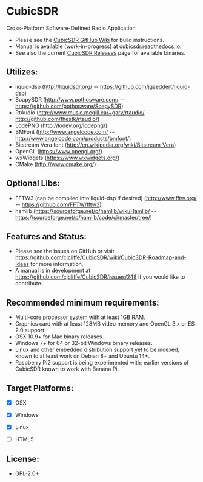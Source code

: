 CubicSDR
========

Cross-Platform Software-Defined Radio Application

- Please see the [CubicSDR GitHub Wiki](https://github.com/cjcliffe/CubicSDR/wiki) for build instructions.
- Manual is available (work-in-progress) at [cubicsdr.readthedocs.io](http://cubicsdr.readthedocs.io).
- See also the current [CubicSDR Releases](https://github.com/cjcliffe/CubicSDR/releases) page for available binaries.

Utilizes: 
--------
  - liquid-dsp (http://liquidsdr.org/ -- https://github.com/jgaeddert/liquid-dsp)
  - SoapySDR (http://www.pothosware.com/ -- https://github.com/pothosware/SoapySDR)
  - RtAudio (http://www.music.mcgill.ca/~gary/rtaudio/ -- http://github.com/thestk/rtaudio/)
  - LodePNG (http://lodev.org/lodepng/)
  - BMFont (http://www.angelcode.com/ -- http://www.angelcode.com/products/bmfont/)
  - Bitstream Vera font (http://en.wikipedia.org/wiki/Bitstream_Vera)
  - OpenGL (https://www.opengl.org/)
  - wxWidgets (https://www.wxwidgets.org/)
  - CMake (http://www.cmake.org/)

Optional Libs:
--------
  - FFTW3 (can be compiled into liquid-dsp if desired) (http://www.fftw.org/ -- https://github.com/FFTW/fftw3)
  - hamlib (https://sourceforge.net/p/hamlib/wiki/Hamlib/ -- https://sourceforge.net/p/hamlib/code/ci/master/tree/)

Features and Status:
--------------------
  - Please see the issues on GitHub or visit https://github.com/cjcliffe/CubicSDR/wiki/CubicSDR-Roadmap-and-Ideas for more information.
  - A manual is in development at https://github.com/cjcliffe/CubicSDR/issues/248 if you would like to contribute.

Recommended minimum requirements:
--------------------
  - Multi-core processor system with at least 1GB RAM.
  - Graphics card with at least 128MB video memory and OpenGL 3.x or ES 2.0 support.
  - OSX 10.9+ for Mac binary releases.
  - Windows 7+ for 64 or 32-bit Windows binary releases.
  - Linux and other embedded distribution support yet to be indexed, known to at least work on Debian 8+ and Ubuntu 14+.
  - Raspberry Pi2 support is being experimented with; earlier versions of CubicSDR known to work with Banana Pi.

Target Platforms:
----------------
  - [x] OSX
  - [x] Windows
  - [x] Linux
  - [ ] HTML5


License:
-------
  - GPL-2.0+
